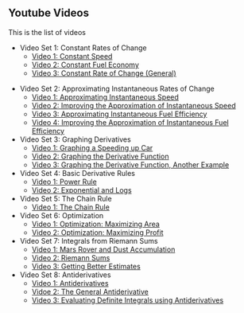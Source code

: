 ## Youtube Videos

This is the list of videos

* Video Set 1: Constant Rates of Change
  - [Video 1: Constant Speed](https://youtu.be/ZMU9HkN2yQo)
  - [Video 2: Constant Fuel Economy](https://youtu.be/UMlntmqvswU)
  - [Video 3: Constant Rate of Change (General)](https://youtu.be/sYFaTiio3rI)
- Video Set 2: Approximating Instantaneous Rates of Change
  - [Video 1: Approximating Instantaneous Speed](https://youtu.be/sXEhePVRr34)
  - [Video 2: Improving the Approximation of Instantaneous Speed](https://youtu.be/jC9VKoaQ5HA)
  - [Video 3: Approximating Instantaneous Fuel Efficiency](https://youtu.be/GbApYWJm_rk)
  - [Video 4: Improving the Approximation of Instantaneous Fuel Efficiency](https://youtu.be/YLS0GSyHweU)
- Video Set 3: Graphing Derivatives
  - [Video 1: Graphing a Speeding up Car](https://www.youtube.com/watch?v=uHY0B3iPHjU)
  - [Video 2: Graphing the Derivative Function](https://www.youtube.com/watch?v=n-3KsId0Km0)
  - [Video 3: Graphing the Derivative Function, Another Example](https://www.youtube.com/watch?v=ZbeQ2qtTRNo)
- Video Set 4: Basic Derivative Rules
  - [Video 1: Power Rule](https://www.youtube.com/watch?v=ZVkWzLIk9cw)
  - [Video 2: Exponential and Logs](https://www.youtube.com/watch?v=ZeW4rltctg4)
- Video Set 5: The Chain Rule
  - [Video 1: The Chain Rule](https://www.youtube.com/watch?v=HBq68-ptX78)
- Video Set 6: Optimization
  - [Video 1: Optimization: Maximizing Area](https://www.youtube.com/watch?v=U4xUxJgMeMg)
  - [Video 2: Optimization: Maximizing Profit](https://www.youtube.com/watch?v=flMzvtv3mXs)
- Video Set 7: Integrals from Riemann Sums
  - [Video 1: Mars Rover and Dust Accumulation](https://www.youtube.com/watch?v=Zsos8uqqZl8)
  - [Video 2: Riemann Sums](https://www.youtube.com/watch?v=0DiuulP2p8c)
  - [Video 3: Getting Better Estimates](https://www.youtube.com/watch?v=LCvSf1oO--8)
- Video Set 8: Antiderivatives
  - [Video 1: Antiderivatives](https://www.youtube.com/watch?v=VBALr2ggcR0)
  - [Vidoe 2: The General Antiderivative](https://www.youtube.com/watch?v=Up7dxYfTYVE)
  - [Video 3: Evaluating Definite Integrals using Antiderivatives](https://www.youtube.com/watch?v=0amPPufnuok)